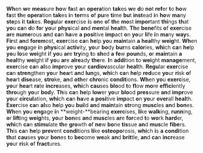 **Wh**en **w**e **meas**ure **ho**w **fa**st **a**n **opera**tion **tak**es **w**e **d**o **no**t **ref**er **t**o **ho**w **fa**st **th**e **opera**tion **tak**es **i**n **ter**ms **o**f **pu**re **ti**me **bu**t **inst**ead **i**n **ho**w **ma**ny **ste**ps **i**t **tak**es. **Regu**lar **exer**cise **i**s **on**e **o**f **th**e **mo**st **impor**tant **thi**ngs **th**at **yo**u **ca**n **d**o **fo**r **yo**ur **phys**ical **an**d **men**tal **heal**th. **Th**e **bene**fits **o**f **exer**cise **ar**e **nume**rous **an**d **ca**n **ha**ve **a** **posi**tive **imp**act **o**n **yo**ur **li**fe **i**n **ma**ny **way**s. **Fir**st **an**d **forem**ost, **exer**cise **ca**n **he**lp **yo**u **main**tain **a** **heal**thy **weig**ht. **Wh**en **yo**u **eng**age **i**n **phys**ical **activ**ity, **yo**ur **bo**dy **bur**ns **calor**ies, **whi**ch **ca**n **he**lp **yo**u **lo**se **wei**ght **i**f **yo**u **ar**e **try**ing **t**o **sh**ed **a** **fe**w **poun**ds, **o**r **main**tain **a** **heal**thy **wei**ght **i**f **yo**u **ar**e **alre**ady **the**re. **I**n **addi**tion **t**o **wei**ght **manage**ment, **exer**cise **ca**n **al**so **impr**ove **yo**ur **cardiov**ascular **heal**th. **Regu**lar **exer**cise **ca**n **stren**gthen **yo**ur **hea**rt **an**d **lun**gs, **whi**ch **ca**n **he**lp **red**uce **yo**ur **ri**sk **o**f **hea**rt **dise**ase, **stro**ke, **an**d **oth**er **chro**nic **condit**ions. **Wh**en **yo**u **exerc**ise, **yo**ur **hea**rt **ra**te **incre**ases, **whi**ch **cau**ses **blo**od **t**o **fl**ow **mo**re **effici**ently **thro**ugh **yo**ur **bod**y. **Th**is **ca**n **he**lp **low**er **yo**ur **blo**od **pres**sure **an**d **impr**ove **yo**ur **circul**ation, **whi**ch **ca**n **ha**ve **a** **posi**tive **imp**act **o**n **yo**ur **over**all **heal**th. **Exer**cise **ca**n **al**so **he**lp **yo**u **bui**ld **an**d **main**tain **str**ong **musc**les **an**d **bon**es. **Wh**en **yo**u **eng**age **i**n **weight-**bearing **exerc**ises, **li**ke **walk**ing, **runn**ing, **o**r **lift**ing **weig**hts, **yo**ur **bon**es **an**d **musc**les **ar**e **for**ced **t**o **wo**rk **hard**er, **whi**ch **ca**n **stimu**late **th**e **gro**wth **o**f **ne**w **bo**ne **tis**sue **an**d **mus**cle **fibe**rs. **Th**is **ca**n **he**lp **prev**ent **condi**tions **li**ke **osteopo**rosis, **whi**ch **i**s **a** **condi**tion **th**at **cau**ses **yo**ur **bon**es **t**o **bec**ome **we**ak **an**d **brit**tle, **an**d **ca**n **incr**ease **yo**ur **ri**sk **o**f **fract**ures.